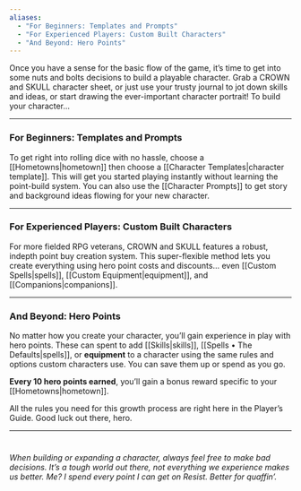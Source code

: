 ```yaml
---
aliases:
  - "For Beginners: Templates and Prompts"
  - "For Experienced Players: Custom Built Characters"
  - "And Beyond: Hero Points"
---
```

Once you have a sense for the basic flow of the game, it’s time to get into some nuts and bolts decisions to build a playable character. Grab a CROWN and SKULL character sheet, or just use your trusty journal to jot down skills and ideas, or start drawing the ever-important character portrait! To build your character...

----
### For Beginners: Templates and Prompts
To get right into rolling dice with no hassle, choose a [[Hometowns|hometown]] then choose a [[Character Templates|character template]].
This will get you started playing instantly without learning the point-build system. You can also use the [[Character Prompts]] to get story and background ideas flowing for your new character.

----
### For Experienced Players: Custom Built Characters
 For more fielded RPG veterans, CROWN and SKULL features a robust, indepth point buy creation system. This super-flexible method lets you create everything using hero point costs and discounts... even [[Custom Spells|spells]], [[Custom Equipment|equipment]], and [[Companions|companions]].

----
### And Beyond: Hero Points
No matter how you create your character, you’ll gain experience in play with hero points.
These can spent to add [[Skills|skills]], [[Spells • The Defaults|spells]], or **equipment** to a character using the same rules and options custom characters use. You can save them up or spend as you go.

**Every 10 hero points earned**, you’ll gain a bonus reward specific to your [[Hometowns|hometown]].

All the rules you need for this growth process are right here in the Player’s Guide. Good luck out there, hero.

----
# 
*When building or expanding a character, always feel free to make bad decisions. It’s a tough world out there, not everything we experience makes us better. Me? I spend every point I can get on Resist. Better for quaffin’.*
